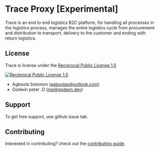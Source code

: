 # Trace Proxy [Experimental]

Trace is an end to end logistics B2C platform, for handling all processes in the logistics process,
manages the entire logistics cycle from procurement and distribution to transport,
delivery to the customer and ending with return logistics.

## License

Trace is license under the [Reciprocal Public License 1.5](./LICENSE)

[![Reciprocal Public License 1.5](https://img.shields.io/badge/license-RPL--1.5-blue.svg?style=flat-square)](https://opensource.org/license/rpl1-5-txt)

- Agboola Solomon ([agboolas@outlook.com](mailto:agboolas@outlook.com))
- Godwin peter .O ([me@godwin.dev](mailto:me@godwin.dev))

## Support

To get free support, use github issue tab.

## Contributing

Interested in contributing? check out the [contributing guide](./CONTRIBUTING.md).
